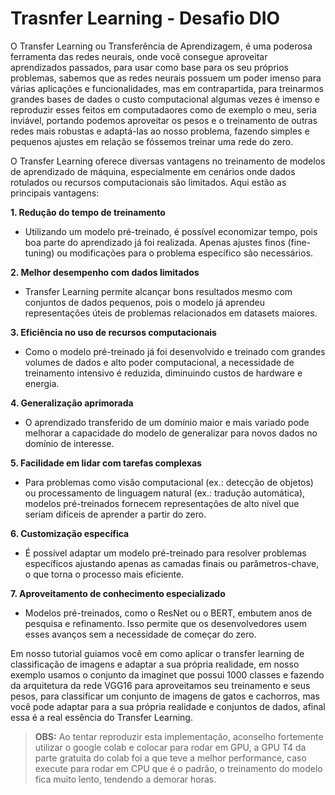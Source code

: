 # Trasnfer Learning - Desafio DIO

O Transfer Learning ou Transferência de Aprendizagem, é uma poderosa ferramenta das redes neurais, onde você consegue aproveitar aprendizados passados, para usar como base para os seu próprios problemas, sabemos que as redes neurais possuem um poder imenso para várias aplicações e funcionalidades, mas em contrapartida, para treinarmos grandes bases de dades o custo computacional algumas vezes é imenso e reproduzir esses feitos em computadaores como de exemplo o meu, seria inviável, portando podemos aproveitar os pesos e o treinamento de outras redes mais robustas e adaptá-las ao nosso problema, fazendo simples e pequenos ajustes em relação se fóssemos treinar uma rede do zero.

O Transfer Learning oferece diversas vantagens no treinamento de modelos de aprendizado de máquina, especialmente em cenários onde dados rotulados ou recursos computacionais são limitados. Aqui estão as principais vantagens:

  **1. Redução do tempo de treinamento**
  * Utilizando um modelo pré-treinado, é possível economizar tempo, pois boa parte do aprendizado já foi realizada. Apenas ajustes finos (fine-tuning) ou modificações para o problema específico são necessários.

  **2. Melhor desempenho com dados limitados**
  * Transfer Learning permite alcançar bons resultados mesmo com conjuntos de dados pequenos, pois o modelo já aprendeu representações úteis de problemas relacionados em datasets maiores.

  **3. Eficiência no uso de recursos computacionais**
  * Como o modelo pré-treinado já foi desenvolvido e treinado com grandes volumes de dados e alto poder computacional, a necessidade de treinamento intensivo é reduzida, diminuindo custos de hardware e energia.

  **4. Generalização aprimorada**
  * O aprendizado transferido de um domínio maior e mais variado pode melhorar a capacidade do modelo de generalizar para novos dados no domínio de interesse.

  **5. Facilidade em lidar com tarefas complexas**
  * Para problemas como visão computacional (ex.: detecção de objetos) ou processamento de linguagem natural (ex.: tradução automática), modelos pré-treinados fornecem representações de alto nível que seriam difíceis de aprender a partir do zero.

  **6. Customização específica**
  * É possível adaptar um modelo pré-treinado para resolver problemas específicos ajustando apenas as camadas finais ou parâmetros-chave, o que torna o processo mais eficiente.

  **7. Aproveitamento de conhecimento especializado**
  * Modelos pré-treinados, como o ResNet ou o BERT, embutem anos de pesquisa e refinamento. Isso permite que os desenvolvedores usem esses avanços sem a necessidade de começar do zero.

Em nosso tutorial guiamos você em como aplicar o transfer learning de classificação de imagens e adaptar a sua própria realidade, em nosso exemplo usamos o conjunto da imaginet que possui 1000 classes e fazendo da arquitetura da rede VGG16 para aproveitamos seu treinamento e seus pesos, para classificar um conjunto de imagens de gatos e cachorros, mas você pode adaptar para a sua própria realidade e conjuntos de dados, afinal essa é a real essência do Transfer Learning.

>**OBS:** Ao tentar reproduzir esta implementação, aconselho fortemente utilizar o google colab e colocar para rodar em GPU, a GPU T4 da parte gratuita do colab foi a que teve a melhor performance, caso execute para rodar em CPU que é o padrão, o treinamento do modelo fica muito lento, tendendo a demorar horas.
